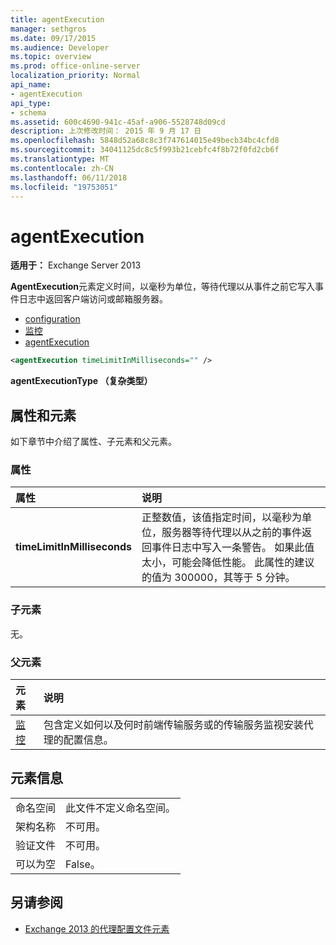 ```yaml
---
title: agentExecution
manager: sethgros
ms.date: 09/17/2015
ms.audience: Developer
ms.topic: overview
ms.prod: office-online-server
localization_priority: Normal
api_name:
- agentExecution
api_type:
- schema
ms.assetid: 600c4690-941c-45af-a906-5528748d09cd
description: 上次修改时间： 2015 年 9 月 17 日
ms.openlocfilehash: 5848d52a68c8c3f747614015e49becb34bc4cfd8
ms.sourcegitcommit: 34041125dc8c5f993b21cebfc4f8b72f0fd2cb6f
ms.translationtype: MT
ms.contentlocale: zh-CN
ms.lasthandoff: 06/11/2018
ms.locfileid: "19753051"
---
```

# <a name="agentexecution"></a>agentExecution
  
**适用于：** Exchange Server 2013 
  
**AgentExecution**元素定义时间，以毫秒为单位，等待代理以从事件之前它写入事件日志中返回客户端访问或邮箱服务器。 
  
- [configuration](configuration.md)  
- [监控](monitoring.md)
- [agentExecution](agentexecution.md)
  
```XML
<agentExecution timeLimitInMilliseconds="" />
```

**agentExecutionType （复杂类型）**

## <a name="attributes-and-elements"></a>属性和元素

如下章节中介绍了属性、子元素和父元素。
  
### <a name="attributes"></a>属性

|**属性**|**说明**|
|:-----|:-----|
|**timeLimitInMilliseconds** <br/> |正整数值，该值指定时间，以毫秒为单位，服务器等待代理以从之前的事件返回事件日志中写入一条警告。 如果此值太小，可能会降低性能。 此属性的建议的值为 300000，其等于 5 分钟。  <br/> |
   
### <a name="child-elements"></a>子元素

无。
  
### <a name="parent-elements"></a>父元素

|**元素**|**说明**|
|:-----|:-----|
|[监控](monitoring.md) <br/> |包含定义如何以及何时前端传输服务或的传输服务监视安装代理的配置信息。  <br/> |
   
## <a name="element-information"></a>元素信息

|||
|:-----|:-----|
|命名空间  <br/> |此文件不定义命名空间。  <br/> |
|架构名称  <br/> |不可用。  <br/> |
|验证文件  <br/> |不可用。  <br/> |
|可以为空  <br/> |False。  <br/> |
   
## <a name="see-also"></a>另请参阅

- [Exchange 2013 的代理配置文件元素](agents-configuration-file-elements-for-exchange-2013.md)

